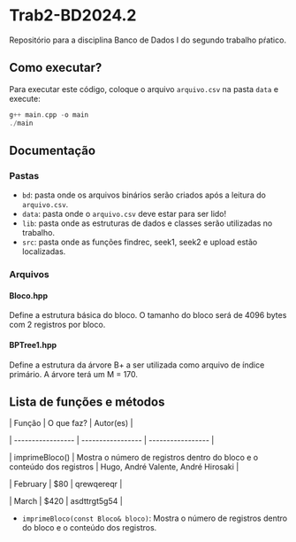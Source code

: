 # Trab2-BD2024.2 

Repositório para a disciplina Banco de Dados I do segundo trabalho pŕatico.

## Como executar?

Para executar este código, coloque o arquivo ```arquivo.csv``` na pasta ```data``` e execute:

```cpp
g++ main.cpp -o main
./main
```

## Documentação

### Pastas

- ```bd```:      pasta onde os arquivos binários serão criados após a leitura do ```arquivo.csv```.
- ```data```:    pasta onde o ```arquivo.csv``` deve estar para ser lido!
-  ```lib```:    pasta onde as estruturas de dados e classes serão utilizadas no trabalho.
-  ```src```:    pasta onde as funções findrec, seek1, seek2 e upload estão localizadas.

### Arquivos

####  Bloco.hpp

Define a estrutura básica do bloco. O tamanho do bloco será de 4096 bytes com 2 registros por bloco.

#### BPTree1.hpp

Define a estrutura da árvore B+ a ser utilizada como arquivo de índice primário. A árvore terá um M = 170.


## Lista de funções e métodos

| Função | O que faz? | Autor(es) |

|  -----------------  |  -----------------  | ----------------- |

| imprimeBloco() | Mostra o número de registros dentro do bloco e o conteúdo dos registros | Hugo,  André Valente, André Hirosaki |

| February | $80 | qrewqereqr |
 
| March | $420 | asdttrgt5g54 |

- ```imprimeBloco(const Bloco& bloco)```: Mostra o número de registros dentro do bloco e o conteúdo dos registros. 
